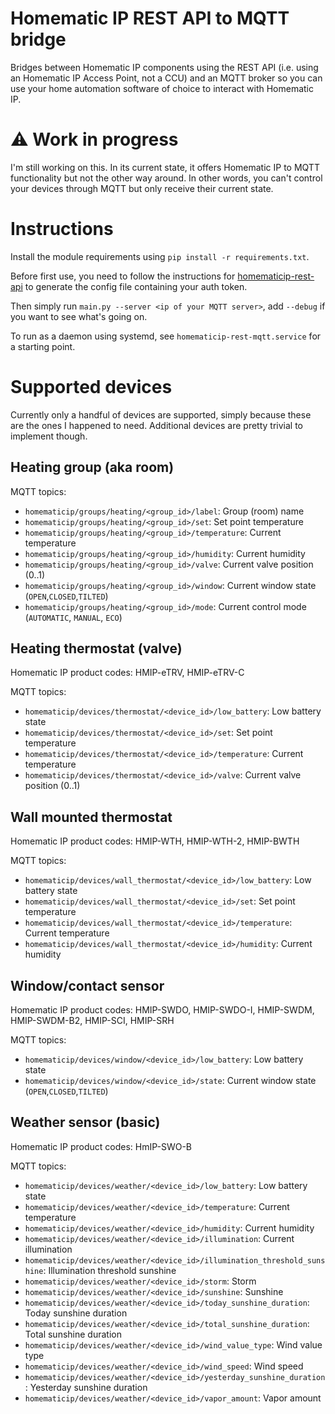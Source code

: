 # Homematic IP REST API to MQTT bridge

Bridges between Homematic IP components using the REST API (i.e. using an Homematic IP Access Point, not a CCU)
and an MQTT broker so you can use your home automation software of choice to interact with Homematic IP.

# ⚠️ Work in progress

I'm still working on this. In its current state, it offers Homematic IP to MQTT functionality but not the other
way around. In other words, you can't control your devices through MQTT but only receive their current state.

# Instructions

Install the module requirements using `pip install -r requirements.txt`.

Before first use, you need to follow the instructions for
[homematicip-rest-api](https://github.com/hahn-th/homematicip-rest-api#usage) to generate the config file
containing your auth token.

Then simply run `main.py --server <ip of your MQTT server>`, add `--debug` if you want to see what's going on.

To run as a daemon using systemd, see `homematicip-rest-mqtt.service` for a starting point.

# Supported devices

Currently only a handful of devices are supported, simply because these are the ones I happened to need.
Additional devices are pretty trivial to implement though.

## Heating group (aka room)

MQTT topics:
- `homematicip/groups/heating/<group_id>/label`: Group (room) name
- `homematicip/groups/heating/<group_id>/set`: Set point temperature
- `homematicip/groups/heating/<group_id>/temperature`: Current temperature
- `homematicip/groups/heating/<group_id>/humidity`: Current humidity
- `homematicip/groups/heating/<group_id>/valve`: Current valve position (0..1)
- `homematicip/groups/heating/<group_id>/window`: Current window state (`OPEN`,`CLOSED`,`TILTED`)
- `homematicip/groups/heating/<group_id>/mode`: Current control mode (`AUTOMATIC`, `MANUAL`, `ECO`)

## Heating thermostat (valve)

Homematic IP product codes: HMIP-eTRV, HMIP-eTRV-C

MQTT topics:
- `homematicip/devices/thermostat/<device_id>/low_battery`: Low battery state
- `homematicip/devices/thermostat/<device_id>/set`: Set point temperature
- `homematicip/devices/thermostat/<device_id>/temperature`: Current temperature
- `homematicip/devices/thermostat/<device_id>/valve`: Current valve position (0..1)

## Wall mounted thermostat

Homematic IP product codes: HMIP-WTH, HMIP-WTH-2, HMIP-BWTH

MQTT topics:
- `homematicip/devices/wall_thermostat/<device_id>/low_battery`: Low battery state
- `homematicip/devices/wall_thermostat/<device_id>/set`: Set point temperature
- `homematicip/devices/wall_thermostat/<device_id>/temperature`: Current temperature
- `homematicip/devices/wall_thermostat/<device_id>/humidity`: Current humidity

## Window/contact sensor

Homematic IP product codes: HMIP-SWDO, HMIP-SWDO-I, HMIP-SWDM, HMIP-SWDM-B2, HMIP-SCI, HMIP-SRH

MQTT topics:
- `homematicip/devices/window/<device_id>/low_battery`: Low battery state
- `homematicip/devices/window/<device_id>/state`: Current window state (`OPEN`,`CLOSED`,`TILTED`)

## Weather sensor (basic)

Homematic IP product codes: HmIP-SWO-B

MQTT topics:
- `homematicip/devices/weather/<device_id>/low_battery`: Low battery state
- `homematicip/devices/weather/<device_id>/temperature`: Current temperature
- `homematicip/devices/weather/<device_id>/humidity`: Current humidity
- `homematicip/devices/weather/<device_id>/illumination`: Current illumination
- `homematicip/devices/weather/<device_id>/illumination_threshold_sunshine`: Illumination threshold sunshine
- `homematicip/devices/weather/<device_id>/storm`: Storm
- `homematicip/devices/weather/<device_id>/sunshine`: Sunshine
- `homematicip/devices/weather/<device_id>/today_sunshine_duration`: Today sunshine duration
- `homematicip/devices/weather/<device_id>/total_sunshine_duration`: Total sunshine duration
- `homematicip/devices/weather/<device_id>/wind_value_type`: Wind value type
- `homematicip/devices/weather/<device_id>/wind_speed`: Wind speed
- `homematicip/devices/weather/<device_id>/yesterday_sunshine_duration`: Yesterday sunshine duration
- `homematicip/devices/weather/<device_id>/vapor_amount`: Vapor amount

